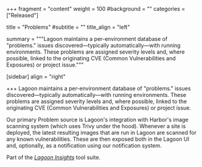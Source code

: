 +++
fragment = "content"
weight = 100
#background = ""
categories = ["Released"]

title = "Problems"
#subtitle = ""
title_align = "left"

summary = """Lagoon maintains a per-environment database of "problems." issues discovered—typically automatically—with running environments. These problems are assigned severity levels and, where possible, linked to the originating CVE (Common Vulnerabilities and Exposures) or project issue."""

[sidebar]
  align = "right"

+++
Lagoon maintains a per-environment database of "problems." issues discovered—typically automatically—with running environments. These problems are assigned severity levels and, where possible, linked to the originating CVE (Common Vulnerabilities and Exposures) or project issue.

Our primary Problem source is Lagoon's integration with Harbor's image scanning system (which uses Trivy under the hood). Whenever a site is deployed, the latest resulting images that are run in Lagoon are scanned for any known vulnerabilities. These are then exposed both in the Lagoon UI and, optionally, as a notification using our notification system.

Part of the *[Lagoon Insights](../lagoon-insights/)* tool suite.

